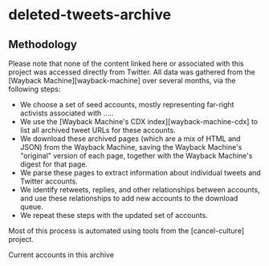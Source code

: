 # deleted-tweets-archive









## Methodology

Please note that none of the content linked here or associated with this project was accessed directly from Twitter.
All data was gathered from the [Wayback Machine][wayback-machine] over several months, via the following steps:

* We choose a set of seed accounts, mostly representing far-right activists associated with .....
* We use the [Wayback Machine's CDX index][wayback-machine-cdx] to list all archived tweet URLs for these accounts.
* We download these archived pages (which are a mix of HTML and JSON) from the Wayback Machine, saving the Wayback Machine's "original" version of each page, together with the Wayback Machine's digest for that page.
* We parse these pages to extract information about individual tweets and Twitter accounts.
* We identify retweets, replies, and other relationships between accounts, and use these relationships to add new accounts to the download queue.
* We repeat these steps with the updated set of accounts.

Most of this process is automated using tools from the [cancel-culture] project.





Current accounts in this archive



